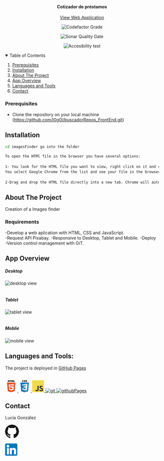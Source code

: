 <!-- PROJECT LOGO -->
<br />
<p align="center">
<h4 align="center">Cotizador de préstamos</h4>
  <p align="center">
    <a href="https://cotizadordeprestamosreact.netlify.app/">View Web Application</a>
  </p>
  <p align="center">
<img src="https://www.codefactor.io/repository/github/l0g0l/cotizadorprestamos/badge" alt="Codefactor Grade">
</p>
<p align="center">
<img src="https://sonarcloud.io/api/project_badges/measure?project=l0g0l_cotizadorPrestamos&metric=alert_status" alt="Sonar Quality Gate"></p>

<p align="center">
<img src="img/accesibility.png" alt="Accesibility test" width="400"></p
</p>

<!-- TABLE OF CONTENTS -->
<details open="open">
  <summary>Table of Contents</summary>
  <ol>
    <li><a href="#prerequisites">Prerequisites</a></li>
    <li><a href="#installation">Installation</a></li>
    <li><a href="#about-the-project">About The Project</a></li>
    <li><a href="#app-overview">App Overview</a></li>
    <li><a href="#languages-and-tools">Languages and Tools</a></li>
    <li><a href="#contact">Contact</a></li>
  </ol>
</details>


### Prerequisites


- Clone the repository on your local machine (https://github.com/l0g0l/buscadorRepos_FrontEnd.git)

## Installation



```sh
cd imagesFinder go into the folder
```


```sh
To open the HTMl file in the browser you have several options:

1- You look for the HTML file you want to view, right click on it and choose Open with from the menu. You will see a complete list of applications that you can use to run the file. The default browser will be at the top of the list.
You select Google Chrome from the list and see your file in the browser.

2-Drag and drop the HTML file directly into a new tab. Chrome will automatically open the page

```



<!-- ABOUT THE PROJECT -->

## About The Project

Creation of a Images finder


### Requirements  

-Develop a web aplication with HTML, CSS and JavaScript.  
-Request API Pixabay.
-Responsive to Desktop, Tablet and Mobile.
-Deploy
-Version control management with GiT.




<!-- APP OVERVIEW -->

## App Overview  

##### Desktop

<img src="img/desktop.png"  alt="desktop view">

<br>
<br>  

##### Tablet

<img src="img/tablet.png"  alt="tablet view">


<br>
<br>

##### Moblie

<img src="img/mobile.gif  "  alt="mobile view">
<br>

<!-- ACKNOWLEDGEMENTS -->

## Languages and Tools:


The project is deployed in [GitHub Pages](https://pages.github.com/)  
<br>

<p align="left">
 <a href="https://www.w3.org/html/" target="_blank"> <img src="https://raw.githubusercontent.com/devicons/devicon/master/icons/html5/html5-original-wordmark.svg" alt="html5" width="40" height="40"/> </a> 
    <a href="https://www.w3schools.com/css/" target="_blank"> 
        <img src="https://raw.githubusercontent.com/devicons/devicon/master/icons/css3/css3-original-wordmark.svg" alt="css3" width="40" height="40"/>
    </a> 
    <a href="https://developer.mozilla.org/en-US/docs/Web/JavaScript" target="_blank">
        <img src="https://raw.githubusercontent.com/devicons/devicon/master/icons/javascript/javascript-original.svg" alt="javascript" width="40" height="40"/>
    </a>
    <a href="https://git-scm.com/" target="_blank">
        <img src="https://www.vectorlogo.zone/logos/git-scm/git-scm-icon.svg" alt="git" width="40" height="40"/>
    </a>
       <a href="https://pages.github.com/" target="_blank">
        <img src="img/githubLetras.svg" alt="githubPages" width="40" height="40"/>
    </a>
    
</p>

<!-- CONTACT -->

## Contact

Lucía González

[<img src="https://github.com/l0g0l/hackathonmwc/raw/main/src/images/GitHub.png" width=45px heigth=45px>](https://github.com/l0g0l)

[<img src="https://github.com/l0g0l/hackathonmwc/raw/main/src/images/linkedin.png"  width=40px heigth=40px>](https://www.linkedin.com/in/luciagonzalezlara)